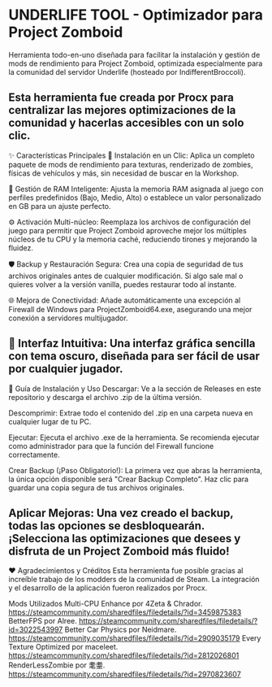 # UNDERLIFE TOOL - Optimizador para Project Zomboid
Herramienta todo-en-uno diseñada para facilitar la instalación y gestión de mods de rendimiento para Project Zomboid, optimizada especialmente para la comunidad del servidor Underlife (hosteado por IndifferentBroccoli).

Esta herramienta fue creada por Procx para centralizar las mejores optimizaciones de la comunidad y hacerlas accesibles con un solo clic.
--------------------------------------------------------------------------------------------------------------------------------------------------------------------------------------------------------------------
✨ Características Principales
🚀 Instalación en un Clic: Aplica un completo paquete de mods de rendimiento para texturas, renderizado de zombies, físicas de vehículos y más, sin necesidad de buscar en la Workshop.

🧠 Gestión de RAM Inteligente: Ajusta la memoria RAM asignada al juego con perfiles predefinidos (Bajo, Medio, Alto) o establece un valor personalizado en GB para un ajuste perfecto.

⚙️ Activación Multi-núcleo: Reemplaza los archivos de configuración del juego para permitir que Project Zomboid aproveche mejor los múltiples núcleos de tu CPU y la memoria caché, reduciendo tirones y mejorando la fluidez.

🛡️ Backup y Restauración Segura: Crea una copia de seguridad de tus archivos originales antes de cualquier modificación. Si algo sale mal o quieres volver a la versión vanilla, puedes restaurar todo al instante.

🌐 Mejora de Conectividad: Añade automáticamente una excepción al Firewall de Windows para ProjectZomboid64.exe, asegurando una mejor conexión a servidores multijugador.

🎨 Interfaz Intuitiva: Una interfaz gráfica sencilla con tema oscuro, diseñada para ser fácil de usar por cualquier jugador.
--------------------------------------------------------------------------------------------------------------------------------------------------------------------------------------------------------------------
📖 Guía de Instalación y Uso
Descargar: Ve a la sección de Releases en este repositorio y descarga el archivo .zip de la última versión.

Descomprimir: Extrae todo el contenido del .zip en una carpeta nueva en cualquier lugar de tu PC.

Ejecutar: Ejecuta el archivo .exe de la herramienta. Se recomienda ejecutar como administrador para que la función del Firewall funcione correctamente.

Crear Backup (¡Paso Obligatorio!): La primera vez que abras la herramienta, la única opción disponible será "Crear Backup Completo". Haz clic para guardar una copia segura de tus archivos originales.

Aplicar Mejoras: Una vez creado el backup, todas las opciones se desbloquearán. ¡Selecciona las optimizaciones que desees y disfruta de un Project Zomboid más fluido!
--------------------------------------------------------------------------------------------------------------------------------------------------------------------------------------------------------------------
❤️ Agradecimientos y Créditos
Esta herramienta fue posible gracias al increíble trabajo de los modders de la comunidad de Steam. La integración y el desarrollo de la aplicación fueron realizados por Procx.

Mods Utilizados
Multi-CPU Enhance por 4Zeta & Chrador. https://steamcommunity.com/sharedfiles/filedetails/?id=3459875383
BetterFPS por Alree. https://steamcommunity.com/sharedfiles/filedetails/?id=3022543997
Better Car Physics por Neidmare. https://steamcommunity.com/sharedfiles/filedetails/?id=2909035179
Every Texture Optimized por maceleet. https://steamcommunity.com/sharedfiles/filedetails/?id=2812026801
RenderLessZombie por 耄耋. https://steamcommunity.com/sharedfiles/filedetails/?id=2970823607
